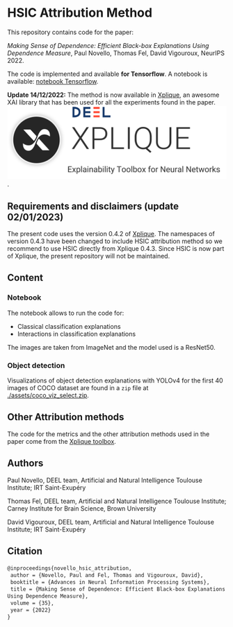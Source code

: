 # HSIC Attribution Method

This repository contains code for the paper:

*Making Sense of Dependence: Efficient Black-box Explanations Using Dependence Measure*, Paul Novello, Thomas Fel, David Vigouroux, NeurIPS 2022.

The code is implemented and available **for Tensorflow**. 
A notebook is available: [notebook Tensorflow](./tensorflow_example.ipynb).

**Update 14/12/2022:** The method is now available in [Xplique](https://github.com/deel-ai/xplique), an awesome XAI library that has been used for all the experiments found in the paper.
[![xplique logo](./assets/banner.png "Click to go to xplique's github page")](https://github.com/deel-ai/xplique).

## Requirements and disclaimers (update 02/01/2023)

The present code uses the version 0.4.2 of [Xplique](https://github.com/deel-ai/xplique). The namespaces of version 0.4.3 have been changed to include HSIC attribution method so we recommend to use HSIC directly from Xplique 0.4.3. Since HSIC is now part of Xplique, the present repository will not be maintained.

## Content

### Notebook 

The notebook allows to run the code for:

* Classical classification explanations
* Interactions in classification explanations

The images are taken from ImageNet and the model used is a ResNet50.

### Object detection

Visualizations of object detection explanations with YOLOv4 for the first 40 images of COCO dataset are found in a `zip` file at [./assets/coco_viz_select.zip](./assets/coco_viz_select.zip).

## Other Attribution methods

The code for the metrics and the other attribution methods used in the paper come from the [Xplique toolbox](https://github.com/deel-ai/xplique).

## Authors

Paul Novello, DEEL team, Artificial and Natural Intelligence Toulouse Institute; IRT Saint-Exupéry

Thomas Fel, DEEL team, Artificial and Natural Intelligence Toulouse Institute; Carney Institute for Brain Science, Brown University

David Vigouroux, DEEL team, Artificial and Natural Intelligence Toulouse Institute; IRT Saint-Exupéry

## Citation

```
@inproceedings{novello_hsic_attribution,
 author = {Novello, Paul and Fel, Thomas and Vigouroux, David},
 booktitle = {Advances in Neural Information Processing Systems},
 title = {Making Sense of Dependence: Efficient Black-box Explanations Using Dependence Measure},
 volume = {35},
 year = {2022}
}
```
